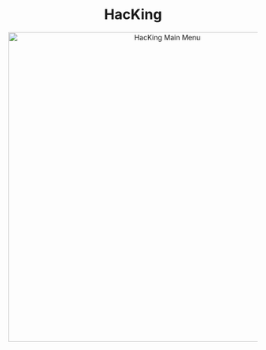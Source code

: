 <div align="center">
     
  <h1>HacKing</h1>

<img width="627" alt="HacKing Main Menu" src="https://user-images.githubusercontent.com/51442719/148790273-5263578e-92cb-4f3e-9c32-077795a0695c.png">

